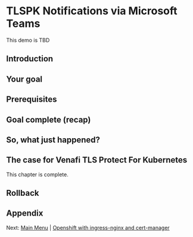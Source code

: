 # TLSPK Notifications via Microsoft Teams

This demo is TBD

## Introduction

## Your goal

## Prerequisites

## Goal complete (recap)

## So, what just happened?

## The case for Venafi TLS Protect For Kubernetes

This chapter is complete.

## Rollback

## Appendix

Next: [Main Menu](/README.md) | [Openshift with ingress-nginx and cert-manager](../02-openshift-ingress-nginx-cert-manager/README.md)
